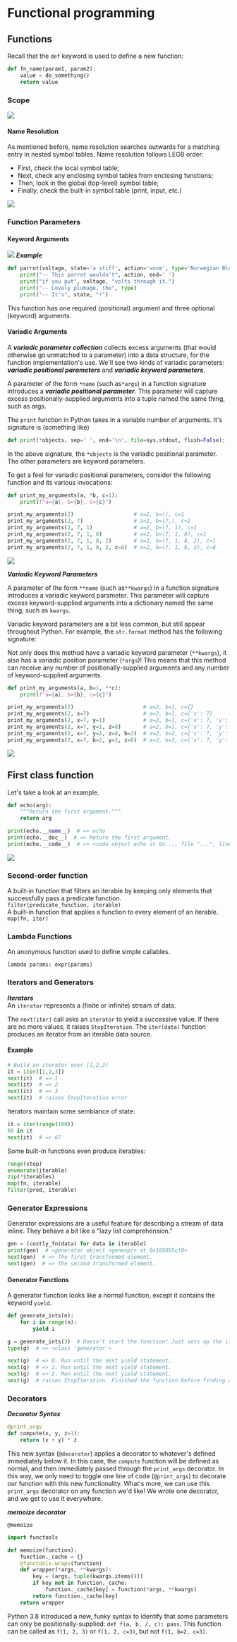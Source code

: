# Functional programming

## Functions

Recall that the `def` keyword is used to define a new function:

```python
def fn_name(param1, param2):
    value = do_something()
    return value
```

### Scope

![](fig/function.png)


#### Name Resolution

As mentioned before, name resolution searches outwards for a matching entry in nested symbol tables. Name resolution follows LEGB order:

* First, check the local symbol table;
* Next, check any enclosing symbol tables from enclosing functions;
* Then, look in the global (top-level) symbol table;
* Finally, check the built-in symbol table (print, input, etc.)

![](fig/scope.png)

### Function Parameters

#### Keyword Arguments

![](fig/args.png)
***Example***

```python
def parrot(voltage, state='a stiff', action='voom', type='Norwegian Blue'):
    print("-- This parrot wouldn't", action, end=' ')
    print("if you put", voltage, "volts through it.")
    print("-- Lovely plumage, the", type)
    print("-- It's", state, "!")
```

This function has one required (positional) argument and three optional (keyword) arguments.


#### Variadic Arguments

A ***variadic parameter collection*** collects excess arguments (that would otherwise go unmatched to a parameter) into a data structure, for the function implementation's use. We'll see two kinds of variadic parameters: ***variadic positional parameters*** and ***variadic keyword parameters***.

A parameter of the form `*name` (such as`*args`) in a function signature introduces a ***variadic positional parameter***. This parameter will capture excess positionally-supplied arguments into a tuple named the same thing, such as args.

The `print` function in Python takes in a variable number of arguments. It's signature is (something like)


```python
def print(*objects, sep=' ', end='\n', file=sys.stdout, flush=False):
```
In the above signature, the `*objects` is the variadic positional parameter. The other parameters are keyword parameters. 

To get a feel for variadic positional parameters, consider the following function and its various invocations:

```python
def print_my_arguments(a, *b, c=1):
    print(f"a={a}, b={b}, c={c}")

print_my_arguments(2)                   # a=2, b=(), c=1
print_my_arguments(2, 7)                # a=2, b=(7,), c=1
print_my_arguments(2, 7, 1)             # a=2, b=(7, 1), c=1
print_my_arguments(2, 7, 1, 8)          # a=2, b=(7, 1, 8), c=1
print_my_arguments(2, 7, 1, 8, 2)       # a=2, b=(7, 1, 8, 2), c=1
print_my_arguments(2, 7, 1, 8, 2, c=8)  # a=2, b=(7, 1, 8, 2), c=8
```


![](fig/vargs.png)

***Variadic Keyword Parameters***

A parameter of the form `**name` (such as`**kwargs`) in a function signature introduces a variadic keyword parameter. This parameter will capture excess keyword-supplied arguments into a dictionary named the same thing, such as `kwargs`.

Variadic keyword parameters are a bit less common, but still appear throughout Python. For example, the `str.format` method has the following signature:

Not only does this method have a variadic keyword parameter (`**kwargs`), it also has a variadic position parameter (`*args`)! This means that this method can receive any number of positionally-supplied arguments and any number of keyword-supplied arguments.

```python
def print_my_arguments(a, b=1, **c):
    print(f"a={a}, b={b}, c={c}")

print_my_arguments(2)                      # a=2, b=1, c={}
print_my_arguments(2, x=7)                 # a=2, b=1, c={'x': 7}
print_my_arguments(2, x=7, y=1)            # a=2, b=1, c={'x': 7, 'y': 1}
print_my_arguments(2, x=7, y=1, z=8)       # a=2, b=1, c={'x': 7, 'y': 1, 'z': 8}
print_my_arguments(2, x=7, y=1, z=8, b=2)  # a=2, b=2, c={'x': 7, 'y': 1, 'z': 8}
print_my_arguments(2, x=7, b=2, y=1, z=8)  # a=2, b=2, c={'x': 7, 'y': 1, 'z': 8}
```

![](fig/kargs.png)

## First class function

Let's take a look at an example.

```python
def echo(arg):
    """Return the first argument."""
    return arg

print(echo.__name__)  # => echo
print(echo.__doc__)  # => Return the first argument.
print(echo.__code__)  # => <code object echo at 0x..., file "...", line X>
```

![](fig/function1.png)


### Second-order function  
A built-in function that filters an iterable by keeping only elements that successfully pass a predicate function.  
`filter(predicate_function, iterable)`  
A built-in function that applies a function to every element of an iterable.  
`map(fn, iter)`

### Lambda Functions

An anonymous function used to define simple callables.

`lambda params: expr(params)`

### Iterators and Generators

***Iterators***  
An `iterator` represents a (finite or infinite) stream of data.

The `next(iter)` call asks an `iterator` to yield a successive value. If there are no more values, it raises `StopIteration`. The `iter(data)` function produces an iterator from an iterable data source.

#### Example

```python
# Build an iterator over [1,2,3]
it = iter([1,2,3])
next(it)  # => 1
next(it)  # => 2
next(it)  # => 3
next(it)  # raises StopIteration error
```

Iterators maintain some semblance of state:

```python
it = iter(range(100))
66 in it
next(it)  # => 67
```

Some built-in functions even produce iterables:

```python
range(stop)
enumerate(iterable)
zip(*iterables)
map(fn, iterable)
filter(pred, iterable)
```

### Generator Expressions

Generator expressions are a useful feature for describing a stream of data inline. They behave a bit like a "lazy list comprehension."

```python
gen = (costly_fn(data) for data in iterable)
print(gen)  # <generator object <genexpr> at 0x109055cf0>
next(gen)  # => The first transformed element.
next(gen)  # => The second transformed element.

```

#### Generator Functions

A generator function looks like a normal function, except it contains the keyword `yield`.

```python
def generate_ints(n):
    for i in range(n):
        yield i

g = generate_ints(3)  # Doesn't start the function! Just sets up the iterator
type(g)  # => <class 'generator'>

next(g)  # => 0. Run until the next yield statement.
next(g)  # => 1. Run until the next yield statement.
next(g)  # => 2. Run until the next yield statement.
next(g)  # raises StopIteration. Finished the function before finding another yield statement.
```

### Decorators

***Decorator Syntax***

```python
@print_args
def compute(x, y, z=1):
    return (x + y) * z
```

This new syntax (`@decorator`) applies a decorator to whatever's defined immediately below it. In this case, the `compute` function will be defined as normal, and then immediately passed through the `print_args` decorator. In this way, we only need to toggle one line of code (`@print_args`) to decorate our function with this new functionality. What's more, we can use this `print_args` decorator on any function we'd like! We wrote one decorator, and we get to use it everywhere.

***memoize decorator***

`@memoize`

```python
import functools

def memoize(function):
    function._cache = {}
    @functools.wraps(function)
    def wrapper(*args, **kwargs):
        key = (args, tuple(kwargs.items()))
        if key not in function._cache:
            function._cache[key] = function(*args, **kwargs)
        return function._cache[key]
    return wrapper
```

Python 3.8 introduced a new, funky syntax to identify that some parameters can only be positionally-supplied: `def f(a, b, /, c): pass`. This function can be called as `f(1, 2, 3)` or `f(1, 2, c=3)`, but not `f(1, b=2, c=3)`.